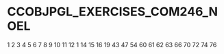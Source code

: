 # CCOBJPGL_EXERCISES_COM246_NOEL


1
2
3
4
5
6
7
8
9
10
11
12
1
14
15
16
19
43
47
54
60
61
62
63
66
70
72
74
76
